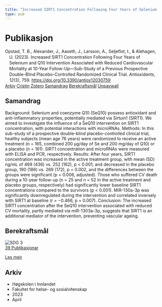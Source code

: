 ```yaml
---
title: "Increased SIRT1 Concentration Following Four Years of Selenium and Q10 Intervention Associated with Reduced Cardiovascular Mortality at 10-Year Follow-Up—Sub-Study of a Previous Prospective Double-Blind Placebo-Controlled Randomized Clinical Trial"
type: pub
---
```

<h1>Publikasjon</h1>
<article id="csl-bib-container-4TLYPKU3" class="csl-bib-container">
  <div class="csl-bib-body" style="line-height: 1.35; padding-left: 1em; text-indent:-1em;">
  <div class="csl-entry">Opstad, T. B., Alexander, J., Aaseth, J., Larsson, A., Seljeflot, I., &amp; Alehagen, U. (2023). Increased SIRT1 Concentration Following Four Years of Selenium and Q10 Intervention Associated with Reduced Cardiovascular Mortality at 10-Year Follow-Up&#x2014;Sub-Study of a Previous Prospective Double-Blind Placebo-Controlled Randomized Clinical Trial. <i>Antioxidants</i>, <i>12</i>(3), 759. <a href="https://doi.org/10.3390/antiox12030759">https://doi.org/10.3390/antiox12030759</a></div>
</div>
  <div class="csl-bib-buttons">
    <a href="#taxonomy-article-4TLYPKU3" class="csl-bib-button">Arkiv</a>
    <a href="https://app.cristin.no/results/show.jsf?id=2141943" alt="Cristin URL" class="csl-bib-button">Cristin</a>
    <a href="http://zotero.org/groups/5022929/items/4TLYPKU3" alt="Zotero URL" class="csl-bib-button">Zotero</a>
    <a href="#abstract-article-4TLYPKU3" class="csl-bib-button">Samandrag</a>
    <a href="#sdg-article-4TLYPKU3" class="csl-bib-button">Berekraftsmål</a>
    <a href="https://www.mdpi.com/2076-3921/12/3/759/pdf?version=1679964178" class="csl-bib-button">Unpaywall</a>
  </div>
  <div id="csl-bib-meta-container-4TLYPKU3"></div>
</article>
<div id="csl-bib-meta-4TLYPKU3" class="csl-bib-meta">
  <article id="abstract-article-4TLYPKU3" class="abstract-article">
    <h1>Samandrag</h1>
    Background: Selenium and coenzyme Q10 (SeQ10) possess antioxidant and anti-inflammatory properties, potentially mediated via Sirtuin1 (SIRT1). We aimed to investigate the influence of a SeQ10 intervention on SIRT1 concentration, with potential interactions with microRNAs. Methods: In this sub-study of a prospective double-blind placebo-controlled clinical trial, healthy subjects (mean age 76 years) were randomized to receive an active treatment (n = 165, combined 200 µg/day of Se and 200 mg/day of Q10) or a placebo (n = 161). SIRT1 concentration and microRNAs were measured with ELISA and PCR, respectively. Results: After four years, SIRT1 concentration was increased in the active treatment group, with mean (SD) ng/mL of 469 (436) vs. 252 (162), p &lt; 0.001, and decreased in the placebo group, 190 (186) vs. 269 (172), p = 0.002, and the differences between the groups were significant (p = 0.006, adjusted). Those who suffered CV death during a 10-year follow-up (n = 25 and n = 52 in the active treatment and placebo groups, respectively) had significantly lower baseline SIRT1 concentrations compared to the survivors (p &lt; 0.001). MiR-130a-3p was significantly downregulated during the intervention and correlated inversely with SIRT1 at baseline (r = −0.466, p = 0.007). Conclusion: The increased SIRT1 concentration after the SeQ10 intervention associated with reduced CV mortality, partly mediated via miR-1303a-3p, suggests that SIRT1 is an additional mediator of the intervention, preventing vascular ageing.
  </article>
  <article id="sdg-article-4TLYPKU3" class="sdg-article">
    <h1>Berekraftsmål</h1>
    <div class="sdg-container"><div id="sdg3" class="sdg">
<img src="{{< params subfolder >}}images/sdg/sdg03_no.png" class="image" alt="SDG 3">
<div class="sdg-overlay">
<a href="{{< params subfolder >}}no/archive/?sdg=3#archive" class="sdg-publication-count"><span>39</span> Publikasjonar</a>
<p><a href="https://www.fn.no/om-fn/fns-baerekraftsmaal/god-helse-og-livskvalitet?lang=nno-NO" class="sdg-read-more">Les meir</a></p>
</div>
</div></div>
  </article>
  <article id="taxonomy-article-4TLYPKU3" class="taxonomy-article">
    <h1>Arkiv</h1>
    <ul>
      <li>Høgskolen i Innlandet</li>
      <li>Fakultet for helse- og sosialvitenskap</li>
      <li>2023</li>
      <li>April</li>
    </ul>
  </article>
</div>
